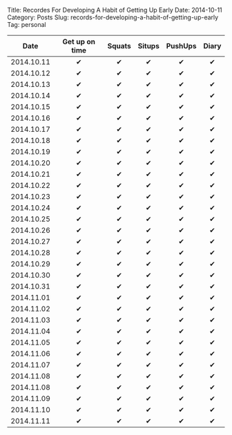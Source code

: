 Title: Recordes For Developing A Habit of Getting Up Early
Date: 2014-10-11
Category: Posts
Slug: records-for-developing-a-habit-of-getting-up-early
Tag: personal

| Date     | Get up on time | Squats  | Situps | PushUps | Diary |
|:--------:|:--------------:|:-------:|:------:|:-------:|:-----:|
|2014.10.11|    &#10004;     | &#10004; | &#10004;| &#10004; |&#10004;|
|2014.10.12|    &#10004;     | &#10004; | &#10004;| &#10004; |&#10004;|
|2014.10.13|    &#10004;     | &#10004; | &#10004;| &#10004; |&#10004;|
|2014.10.14|    &#10004;     | &#10004; | &#10004;| &#10004; |&#10004;|
|2014.10.15|    &#10004;     | &#10004; | &#10004;| &#10004; |&#10004;|
|2014.10.16|    &#10004;     | &#10004; | &#10004;| &#10004; |&#10004;|
|2014.10.17|    &#10004;     | &#10004; | &#10004;| &#10004; |&#10004;|
|2014.10.18|    &#10004;     | &#10004; | &#10004;| &#10004; |&#10004;|
|2014.10.19|    &#10004;     | &#10004; | &#10004;| &#10004; |&#10004;|
|2014.10.20|    &#10004;     | &#10004; | &#10004;| &#10004; |&#10004;|
|2014.10.21|    &#10004;     | &#10004; | &#10004;|&#10004;  |&#10004;|
|2014.10.22|    &#10004;     | &#10004; | &#10004;|&#10004;  |&#10004;|
|2014.10.23|    &#10004;     | &#10004; | &#10004;|&#10004;  |&#10004;|
|2014.10.24|    &#10004;     | &#10004; | &#10004;|&#10004;  |&#10004;|
|2014.10.25|    &#10004;     | &#10004; | &#10004;|&#10004;  |&#10004;|
|2014.10.26|    &#10004;     | &#10004; | &#10004;|&#10004;  |&#10004;|
|2014.10.27|    &#10004;     | &#10004; | &#10004;|&#10004;  |&#10004;|
|2014.10.28|    &#10004;     | &#10004; | &#10004;|&#10004;  |&#10004;|
|2014.10.29|    &#10004;     | &#10004; | &#10004;|&#10004;  |&#10004;|
|2014.10.30|    &#10004;     | &#10004; | &#10004;|&#10004;  |&#10004;|
|2014.10.31|    &#10004;     | &#10004; | &#10004;|&#10004;  |&#10004;|
|2014.11.01|    &#10004;     | &#10004; | &#10004;|&#10004;  |&#10004;|
|2014.11.02|    &#10004;     | &#10004; | &#10004;|&#10004;  |&#10004;|
|2014.11.03|    &#10004;     | &#10004; | &#10004;|&#10004;  |&#10004;|
|2014.11.04|    &#10004;     | &#10004; | &#10004;|&#10004;  |&#10004;|
|2014.11.05|    &#10004;     | &#10004; | &#10004;|&#10004;  |&#10004;|
|2014.11.06|    &#10004;     | &#10004; | &#10004;|&#10004;  |&#10004;|
|2014.11.07|    &#10004;     | &#10004; | &#10004;|&#10004;  |&#10004;|
|2014.11.08|    &#10004;     | &#10004; | &#10004;|&#10004;  |&#10004;|
|2014.11.08|    &#10004;     | &#10004; | &#10004;|&#10004;  |&#10004;|
|2014.11.09|    &#10004;     | &#10004; | &#10004;|&#10004;  |&#10004;|
|2014.11.10|    &#10004;     | &#10004; | &#10004;|&#10004;  |&#10004;|
|2014.11.11|    &#10004;     | &#10004; | &#10004;|&#10004;  |&#10004;|



<script type="text/javascript">
    $(document).ready(function(){
        $("table").addClass("table table-hover table-striped table-condensed");
    });
</script>